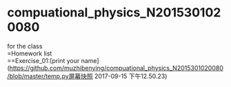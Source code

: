 # compuational_physics_N2015301020080
for the class  
=Homework list  
==Exercise_01:[print your name](https://github.com/muzhibenying/compuational_physics_N2015301020080/blob/master/temp.py屏幕快照 2017-09-15 下午12.50.23)
